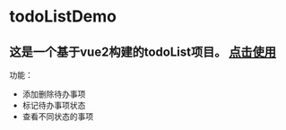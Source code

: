 # **todoListDemo**
这是一个基于vue2构建的todoList项目。
[点击使用](https://zhanglolo.github.io/todoListDemo/todoList.html)
---
功能：
* 添加删除待办事项
* 标记待办事项状态
* 查看不同状态的事项
